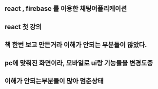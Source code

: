 ## react , firebase 를 이용한 채팅어플리케이션
## react 첫 강의
## 책 한번 보고 만든거라 이해가 안되는 부분들이 많았다.
## pc에 맞춰진 화면이라, 모바일로 ui랑 기능들을 변경도중 
## 이해가 안되는부분들이 많아 멈춘상태
